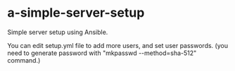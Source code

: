 # a-simple-server-setup
Simple server setup using Ansible.

You can edit setup.yml file to add more users, and set user passwords. (you need to generate password with "mkpasswd --method=sha-512" command.)
